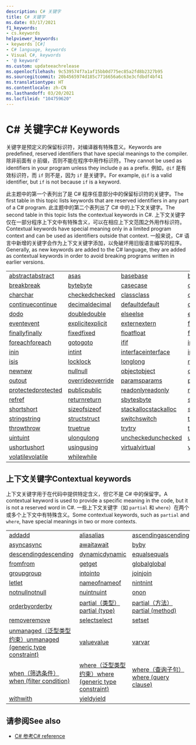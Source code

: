 ```yaml
---
description: C# 关键字
title: C# 关键字
ms.date: 03/17/2021
f1_keywords:
- cs.keywords
helpviewer_keywords:
- keywords [C#]
- C# language, keywords
- Visual C#, keywords
- '@ keyword'
ms.custom: updateeachrelease
ms.openlocfilehash: 9c539574f7a1af15bb0d775ec85a2fd8b2327b95
ms.sourcegitcommit: 20b4565974d185c7716656a6c63e3cfdbdf4bf41
ms.translationtype: HT
ms.contentlocale: zh-CN
ms.lasthandoff: 03/20/2021
ms.locfileid: "104759620"
---
```

# <a name="c-keywords"></a><span data-ttu-id="86b1e-103">C# 关键字</span><span class="sxs-lookup"><span data-stu-id="86b1e-103">C# Keywords</span></span>

<span data-ttu-id="86b1e-104">关键字是预定义的保留标识符，对编译器有特殊意义。</span><span class="sxs-lookup"><span data-stu-id="86b1e-104">Keywords are predefined, reserved identifiers that have special meanings to the compiler.</span></span> <span data-ttu-id="86b1e-105">除非前面有 `@` 前缀，否则不能在程序中用作标识符。</span><span class="sxs-lookup"><span data-stu-id="86b1e-105">They cannot be used as identifiers in your program unless they include `@` as a prefix.</span></span> <span data-ttu-id="86b1e-106">例如，`@if` 是有效标识符，而 `if` 则不是，因为 `if` 是关键字。</span><span class="sxs-lookup"><span data-stu-id="86b1e-106">For example, `@if` is a valid identifier, but `if` is not because `if` is a keyword.</span></span>  
  
 <span data-ttu-id="86b1e-107">此主题中的第一个表列出了是 C# 程序任意部分中的保留标识符的关键字。</span><span class="sxs-lookup"><span data-stu-id="86b1e-107">The first table in this topic lists keywords that are reserved identifiers in any part of a C# program.</span></span> <span data-ttu-id="86b1e-108">此主题中的第二个表列出了 C# 中的上下文关键字。</span><span class="sxs-lookup"><span data-stu-id="86b1e-108">The second table in this topic lists the contextual keywords in C#.</span></span> <span data-ttu-id="86b1e-109">上下文关键字仅在一部分程序上下文中有特殊含义，可以在相应上下文范围之外用作标识符。</span><span class="sxs-lookup"><span data-stu-id="86b1e-109">Contextual keywords have special meaning only in a limited program context and can be used as identifiers outside that context.</span></span> <span data-ttu-id="86b1e-110">一般来说，C# 语言中新增的关键字会作为上下文关键字添加，以免破坏用旧版语言编写的程序。</span><span class="sxs-lookup"><span data-stu-id="86b1e-110">Generally, as new keywords are added to the C# language, they are added as contextual keywords in order to avoid breaking programs written in earlier versions.</span></span>  
  
|||||  
|---|---|---|---|  
|[<span data-ttu-id="86b1e-111">abstract</span><span class="sxs-lookup"><span data-stu-id="86b1e-111">abstract</span></span>](abstract.md)|[<span data-ttu-id="86b1e-112">as</span><span class="sxs-lookup"><span data-stu-id="86b1e-112">as</span></span>](../operators/type-testing-and-cast.md#as-operator)|[<span data-ttu-id="86b1e-113">base</span><span class="sxs-lookup"><span data-stu-id="86b1e-113">base</span></span>](base.md)|[<span data-ttu-id="86b1e-114">bool</span><span class="sxs-lookup"><span data-stu-id="86b1e-114">bool</span></span>](../builtin-types/bool.md)|  
|[<span data-ttu-id="86b1e-115">break</span><span class="sxs-lookup"><span data-stu-id="86b1e-115">break</span></span>](break.md)|[<span data-ttu-id="86b1e-116">byte</span><span class="sxs-lookup"><span data-stu-id="86b1e-116">byte</span></span>](../builtin-types/integral-numeric-types.md)|[<span data-ttu-id="86b1e-117">case</span><span class="sxs-lookup"><span data-stu-id="86b1e-117">case</span></span>](switch.md)|[<span data-ttu-id="86b1e-118">catch</span><span class="sxs-lookup"><span data-stu-id="86b1e-118">catch</span></span>](try-catch.md)|  
|[<span data-ttu-id="86b1e-119">char</span><span class="sxs-lookup"><span data-stu-id="86b1e-119">char</span></span>](../builtin-types/char.md)|[<span data-ttu-id="86b1e-120">checked</span><span class="sxs-lookup"><span data-stu-id="86b1e-120">checked</span></span>](checked.md)|[<span data-ttu-id="86b1e-121">class</span><span class="sxs-lookup"><span data-stu-id="86b1e-121">class</span></span>](class.md)|[<span data-ttu-id="86b1e-122">const</span><span class="sxs-lookup"><span data-stu-id="86b1e-122">const</span></span>](const.md)|  
|[<span data-ttu-id="86b1e-123">continue</span><span class="sxs-lookup"><span data-stu-id="86b1e-123">continue</span></span>](continue.md)|[<span data-ttu-id="86b1e-124">decimal</span><span class="sxs-lookup"><span data-stu-id="86b1e-124">decimal</span></span>](../builtin-types/floating-point-numeric-types.md)|[<span data-ttu-id="86b1e-125">default</span><span class="sxs-lookup"><span data-stu-id="86b1e-125">default</span></span>](default.md)|[<span data-ttu-id="86b1e-126">delegate</span><span class="sxs-lookup"><span data-stu-id="86b1e-126">delegate</span></span>](../builtin-types/reference-types.md)|  
|[<span data-ttu-id="86b1e-127">do</span><span class="sxs-lookup"><span data-stu-id="86b1e-127">do</span></span>](do.md)|[<span data-ttu-id="86b1e-128">double</span><span class="sxs-lookup"><span data-stu-id="86b1e-128">double</span></span>](../builtin-types/floating-point-numeric-types.md)|[<span data-ttu-id="86b1e-129">else</span><span class="sxs-lookup"><span data-stu-id="86b1e-129">else</span></span>](if-else.md)|[<span data-ttu-id="86b1e-130">enum</span><span class="sxs-lookup"><span data-stu-id="86b1e-130">enum</span></span>](../builtin-types/enum.md)|  
|[<span data-ttu-id="86b1e-131">event</span><span class="sxs-lookup"><span data-stu-id="86b1e-131">event</span></span>](event.md)|[<span data-ttu-id="86b1e-132">explicit</span><span class="sxs-lookup"><span data-stu-id="86b1e-132">explicit</span></span>](../operators/user-defined-conversion-operators.md)|[<span data-ttu-id="86b1e-133">extern</span><span class="sxs-lookup"><span data-stu-id="86b1e-133">extern</span></span>](extern.md)|[<span data-ttu-id="86b1e-134">false</span><span class="sxs-lookup"><span data-stu-id="86b1e-134">false</span></span>](../builtin-types/bool.md)|  
|[<span data-ttu-id="86b1e-135">finally</span><span class="sxs-lookup"><span data-stu-id="86b1e-135">finally</span></span>](try-finally.md)|[<span data-ttu-id="86b1e-136">fixed</span><span class="sxs-lookup"><span data-stu-id="86b1e-136">fixed</span></span>](fixed-statement.md)|[<span data-ttu-id="86b1e-137">float</span><span class="sxs-lookup"><span data-stu-id="86b1e-137">float</span></span>](../builtin-types/floating-point-numeric-types.md)|[<span data-ttu-id="86b1e-138">for</span><span class="sxs-lookup"><span data-stu-id="86b1e-138">for</span></span>](for.md)|  
|[<span data-ttu-id="86b1e-139">foreach</span><span class="sxs-lookup"><span data-stu-id="86b1e-139">foreach</span></span>](foreach-in.md)|[<span data-ttu-id="86b1e-140">goto</span><span class="sxs-lookup"><span data-stu-id="86b1e-140">goto</span></span>](goto.md)|[<span data-ttu-id="86b1e-141">if</span><span class="sxs-lookup"><span data-stu-id="86b1e-141">if</span></span>](if-else.md)|[<span data-ttu-id="86b1e-142">implicit</span><span class="sxs-lookup"><span data-stu-id="86b1e-142">implicit</span></span>](../operators/user-defined-conversion-operators.md)|  
|[<span data-ttu-id="86b1e-143">in</span><span class="sxs-lookup"><span data-stu-id="86b1e-143">in</span></span>](in.md)|[<span data-ttu-id="86b1e-144">int</span><span class="sxs-lookup"><span data-stu-id="86b1e-144">int</span></span>](../builtin-types/integral-numeric-types.md)|[<span data-ttu-id="86b1e-145">interface</span><span class="sxs-lookup"><span data-stu-id="86b1e-145">interface</span></span>](interface.md)|[<span data-ttu-id="86b1e-146">internal</span><span class="sxs-lookup"><span data-stu-id="86b1e-146">internal</span></span>](internal.md)|
|[<span data-ttu-id="86b1e-147">is</span><span class="sxs-lookup"><span data-stu-id="86b1e-147">is</span></span>](is.md)|[<span data-ttu-id="86b1e-148">lock</span><span class="sxs-lookup"><span data-stu-id="86b1e-148">lock</span></span>](lock-statement.md)|[<span data-ttu-id="86b1e-149">long</span><span class="sxs-lookup"><span data-stu-id="86b1e-149">long</span></span>](../builtin-types/integral-numeric-types.md)|[<span data-ttu-id="86b1e-150">namespace</span><span class="sxs-lookup"><span data-stu-id="86b1e-150">namespace</span></span>](namespace.md)|
|[<span data-ttu-id="86b1e-151">new</span><span class="sxs-lookup"><span data-stu-id="86b1e-151">new</span></span>](../operators/new-operator.md)|[<span data-ttu-id="86b1e-152">null</span><span class="sxs-lookup"><span data-stu-id="86b1e-152">null</span></span>](null.md)|[<span data-ttu-id="86b1e-153">object</span><span class="sxs-lookup"><span data-stu-id="86b1e-153">object</span></span>](../builtin-types/reference-types.md)|[<span data-ttu-id="86b1e-154">operator</span><span class="sxs-lookup"><span data-stu-id="86b1e-154">operator</span></span>](../operators/operator-overloading.md)|
|[<span data-ttu-id="86b1e-155">out</span><span class="sxs-lookup"><span data-stu-id="86b1e-155">out</span></span>](out.md)|[<span data-ttu-id="86b1e-156">override</span><span class="sxs-lookup"><span data-stu-id="86b1e-156">override</span></span>](override.md)|[<span data-ttu-id="86b1e-157">params</span><span class="sxs-lookup"><span data-stu-id="86b1e-157">params</span></span>](params.md)|[<span data-ttu-id="86b1e-158">private</span><span class="sxs-lookup"><span data-stu-id="86b1e-158">private</span></span>](private.md)|
|[<span data-ttu-id="86b1e-159">protected</span><span class="sxs-lookup"><span data-stu-id="86b1e-159">protected</span></span>](protected.md)|[<span data-ttu-id="86b1e-160">public</span><span class="sxs-lookup"><span data-stu-id="86b1e-160">public</span></span>](public.md)|[<span data-ttu-id="86b1e-161">readonly</span><span class="sxs-lookup"><span data-stu-id="86b1e-161">readonly</span></span>](readonly.md)|[<span data-ttu-id="86b1e-162">record</span><span class="sxs-lookup"><span data-stu-id="86b1e-162">record</span></span>](../../programming-guide/classes-and-structs/records.md)|
|[<span data-ttu-id="86b1e-163">ref</span><span class="sxs-lookup"><span data-stu-id="86b1e-163">ref</span></span>](ref.md)|[<span data-ttu-id="86b1e-164">return</span><span class="sxs-lookup"><span data-stu-id="86b1e-164">return</span></span>](return.md)|[<span data-ttu-id="86b1e-165">sbyte</span><span class="sxs-lookup"><span data-stu-id="86b1e-165">sbyte</span></span>](../builtin-types/integral-numeric-types.md)|[<span data-ttu-id="86b1e-166">sealed</span><span class="sxs-lookup"><span data-stu-id="86b1e-166">sealed</span></span>](sealed.md)|
|[<span data-ttu-id="86b1e-167">short</span><span class="sxs-lookup"><span data-stu-id="86b1e-167">short</span></span>](../builtin-types/integral-numeric-types.md)|[<span data-ttu-id="86b1e-168">sizeof</span><span class="sxs-lookup"><span data-stu-id="86b1e-168">sizeof</span></span>](../operators/sizeof.md)|[<span data-ttu-id="86b1e-169">stackalloc</span><span class="sxs-lookup"><span data-stu-id="86b1e-169">stackalloc</span></span>](../operators/stackalloc.md)|[<span data-ttu-id="86b1e-170">static</span><span class="sxs-lookup"><span data-stu-id="86b1e-170">static</span></span>](static.md)|
|[<span data-ttu-id="86b1e-171">string</span><span class="sxs-lookup"><span data-stu-id="86b1e-171">string</span></span>](../builtin-types/reference-types.md)|[<span data-ttu-id="86b1e-172">struct</span><span class="sxs-lookup"><span data-stu-id="86b1e-172">struct</span></span>](../builtin-types/struct.md)|[<span data-ttu-id="86b1e-173">switch</span><span class="sxs-lookup"><span data-stu-id="86b1e-173">switch</span></span>](switch.md)|[<span data-ttu-id="86b1e-174">this</span><span class="sxs-lookup"><span data-stu-id="86b1e-174">this</span></span>](this.md)|
|[<span data-ttu-id="86b1e-175">throw</span><span class="sxs-lookup"><span data-stu-id="86b1e-175">throw</span></span>](throw.md)|[<span data-ttu-id="86b1e-176">true</span><span class="sxs-lookup"><span data-stu-id="86b1e-176">true</span></span>](../builtin-types/bool.md)|[<span data-ttu-id="86b1e-177">try</span><span class="sxs-lookup"><span data-stu-id="86b1e-177">try</span></span>](try-catch.md)|[<span data-ttu-id="86b1e-178">typeof</span><span class="sxs-lookup"><span data-stu-id="86b1e-178">typeof</span></span>](../operators/type-testing-and-cast.md#typeof-operator)|
|[<span data-ttu-id="86b1e-179">uint</span><span class="sxs-lookup"><span data-stu-id="86b1e-179">uint</span></span>](../builtin-types/integral-numeric-types.md)|[<span data-ttu-id="86b1e-180">ulong</span><span class="sxs-lookup"><span data-stu-id="86b1e-180">ulong</span></span>](../builtin-types/integral-numeric-types.md)|[<span data-ttu-id="86b1e-181">unchecked</span><span class="sxs-lookup"><span data-stu-id="86b1e-181">unchecked</span></span>](unchecked.md)|[<span data-ttu-id="86b1e-182">unsafe</span><span class="sxs-lookup"><span data-stu-id="86b1e-182">unsafe</span></span>](unsafe.md)|
|[<span data-ttu-id="86b1e-183">ushort</span><span class="sxs-lookup"><span data-stu-id="86b1e-183">ushort</span></span>](../builtin-types/integral-numeric-types.md)|[<span data-ttu-id="86b1e-184">using</span><span class="sxs-lookup"><span data-stu-id="86b1e-184">using</span></span>](using.md)|[<span data-ttu-id="86b1e-185">virtual</span><span class="sxs-lookup"><span data-stu-id="86b1e-185">virtual</span></span>](virtual.md)|[<span data-ttu-id="86b1e-186">void</span><span class="sxs-lookup"><span data-stu-id="86b1e-186">void</span></span>](../builtin-types/void.md)|
|[<span data-ttu-id="86b1e-187">volatile</span><span class="sxs-lookup"><span data-stu-id="86b1e-187">volatile</span></span>](volatile.md)|[<span data-ttu-id="86b1e-188">while</span><span class="sxs-lookup"><span data-stu-id="86b1e-188">while</span></span>](while.md)|

## <a name="contextual-keywords"></a><span data-ttu-id="86b1e-189">上下文关键字</span><span class="sxs-lookup"><span data-stu-id="86b1e-189">Contextual keywords</span></span>

 <span data-ttu-id="86b1e-190">上下文关键字用于在代码中提供特定含义，但它不是 C# 中的保留字。</span><span class="sxs-lookup"><span data-stu-id="86b1e-190">A contextual keyword is used to provide a specific meaning in the code, but it is not a reserved word in C#.</span></span> <span data-ttu-id="86b1e-191">一些上下文关键字（如 `partial` 和 `where`）在两个或多个上下文中有特殊含义。</span><span class="sxs-lookup"><span data-stu-id="86b1e-191">Some contextual keywords, such as `partial` and `where`, have special meanings in two or more contexts.</span></span>  
  
||||  
|---|---|---|  
|[<span data-ttu-id="86b1e-192">add</span><span class="sxs-lookup"><span data-stu-id="86b1e-192">add</span></span>](add.md)|[<span data-ttu-id="86b1e-193">alias</span><span class="sxs-lookup"><span data-stu-id="86b1e-193">alias</span></span>](extern-alias.md)|[<span data-ttu-id="86b1e-194">ascending</span><span class="sxs-lookup"><span data-stu-id="86b1e-194">ascending</span></span>](ascending.md)|
|[<span data-ttu-id="86b1e-195">async</span><span class="sxs-lookup"><span data-stu-id="86b1e-195">async</span></span>](async.md)|[<span data-ttu-id="86b1e-196">await</span><span class="sxs-lookup"><span data-stu-id="86b1e-196">await</span></span>](../operators/await.md)|[<span data-ttu-id="86b1e-197">by</span><span class="sxs-lookup"><span data-stu-id="86b1e-197">by</span></span>](by.md)|
|[<span data-ttu-id="86b1e-198">descending</span><span class="sxs-lookup"><span data-stu-id="86b1e-198">descending</span></span>](descending.md)|[<span data-ttu-id="86b1e-199">dynamic</span><span class="sxs-lookup"><span data-stu-id="86b1e-199">dynamic</span></span>](../builtin-types/reference-types.md)|[<span data-ttu-id="86b1e-200">equals</span><span class="sxs-lookup"><span data-stu-id="86b1e-200">equals</span></span>](equals.md)|
|[<span data-ttu-id="86b1e-201">from</span><span class="sxs-lookup"><span data-stu-id="86b1e-201">from</span></span>](from-clause.md)|[<span data-ttu-id="86b1e-202">get</span><span class="sxs-lookup"><span data-stu-id="86b1e-202">get</span></span>](get.md)|[<span data-ttu-id="86b1e-203">global</span><span class="sxs-lookup"><span data-stu-id="86b1e-203">global</span></span>](../operators/namespace-alias-qualifier.md)|
|[<span data-ttu-id="86b1e-204">group</span><span class="sxs-lookup"><span data-stu-id="86b1e-204">group</span></span>](group-clause.md)|[<span data-ttu-id="86b1e-205">into</span><span class="sxs-lookup"><span data-stu-id="86b1e-205">into</span></span>](into.md)|[<span data-ttu-id="86b1e-206">join</span><span class="sxs-lookup"><span data-stu-id="86b1e-206">join</span></span>](join-clause.md)|
|[<span data-ttu-id="86b1e-207">let</span><span class="sxs-lookup"><span data-stu-id="86b1e-207">let</span></span>](let-clause.md)|[<span data-ttu-id="86b1e-208">nameof</span><span class="sxs-lookup"><span data-stu-id="86b1e-208">nameof</span></span>](../operators/nameof.md)|[<span data-ttu-id="86b1e-209">nint</span><span class="sxs-lookup"><span data-stu-id="86b1e-209">nint</span></span>](../builtin-types/nint-nuint.md)|
|[<span data-ttu-id="86b1e-210">notnull</span><span class="sxs-lookup"><span data-stu-id="86b1e-210">notnull</span></span>](../../programming-guide/generics/constraints-on-type-parameters.md#notnull-constraint)|[<span data-ttu-id="86b1e-211">nuint</span><span class="sxs-lookup"><span data-stu-id="86b1e-211">nuint</span></span>](../builtin-types/nint-nuint.md)|[<span data-ttu-id="86b1e-212">on</span><span class="sxs-lookup"><span data-stu-id="86b1e-212">on</span></span>](on.md)|
|[<span data-ttu-id="86b1e-213">orderby</span><span class="sxs-lookup"><span data-stu-id="86b1e-213">orderby</span></span>](orderby-clause.md)|[<span data-ttu-id="86b1e-214">partial（类型）</span><span class="sxs-lookup"><span data-stu-id="86b1e-214">partial (type)</span></span>](partial-type.md)|[<span data-ttu-id="86b1e-215">partial（方法）</span><span class="sxs-lookup"><span data-stu-id="86b1e-215">partial (method)</span></span>](partial-method.md)|
|[<span data-ttu-id="86b1e-216">remove</span><span class="sxs-lookup"><span data-stu-id="86b1e-216">remove</span></span>](remove.md)|[<span data-ttu-id="86b1e-217">select</span><span class="sxs-lookup"><span data-stu-id="86b1e-217">select</span></span>](select-clause.md)|[<span data-ttu-id="86b1e-218">set</span><span class="sxs-lookup"><span data-stu-id="86b1e-218">set</span></span>](set.md)|
|[<span data-ttu-id="86b1e-219">unmanaged（泛型类型约束）</span><span class="sxs-lookup"><span data-stu-id="86b1e-219">unmanaged (generic type constraint)</span></span>](../../programming-guide/generics/constraints-on-type-parameters.md#unmanaged-constraint)|[<span data-ttu-id="86b1e-220">value</span><span class="sxs-lookup"><span data-stu-id="86b1e-220">value</span></span>](value.md)|[<span data-ttu-id="86b1e-221">var</span><span class="sxs-lookup"><span data-stu-id="86b1e-221">var</span></span>](var.md)|
|[<span data-ttu-id="86b1e-222">when（筛选条件）</span><span class="sxs-lookup"><span data-stu-id="86b1e-222">when (filter condition)</span></span>](when.md)|[<span data-ttu-id="86b1e-223">where（泛型类型约束）</span><span class="sxs-lookup"><span data-stu-id="86b1e-223">where (generic type constraint)</span></span>](where-generic-type-constraint.md)|[<span data-ttu-id="86b1e-224">where（查询子句）</span><span class="sxs-lookup"><span data-stu-id="86b1e-224">where (query clause)</span></span>](where-clause.md)|
|[<span data-ttu-id="86b1e-225">with</span><span class="sxs-lookup"><span data-stu-id="86b1e-225">with</span></span>](../operators/with-expression.md)|[<span data-ttu-id="86b1e-226">yield</span><span class="sxs-lookup"><span data-stu-id="86b1e-226">yield</span></span>](yield.md)||

## <a name="see-also"></a><span data-ttu-id="86b1e-227">请参阅</span><span class="sxs-lookup"><span data-stu-id="86b1e-227">See also</span></span>

- [<span data-ttu-id="86b1e-228">C# 参考</span><span class="sxs-lookup"><span data-stu-id="86b1e-228">C# reference</span></span>](../index.md)
